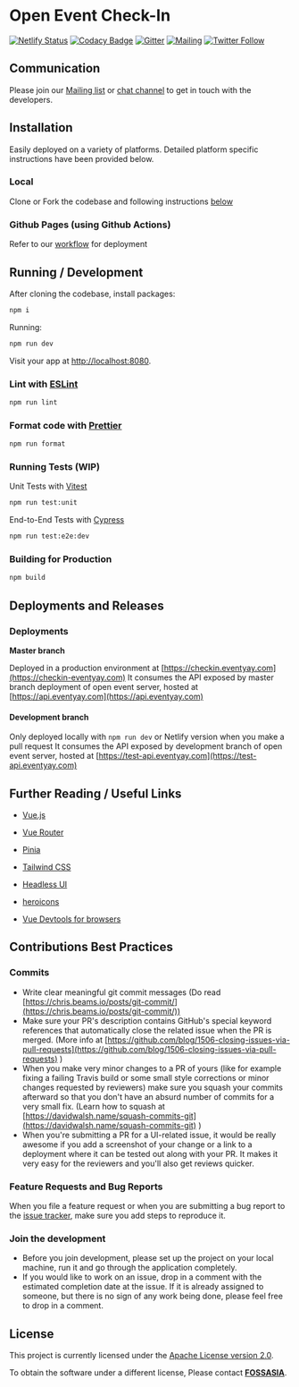 # Open Event Check-In

[![Netlify Status](https://api.netlify.com/api/v1/badges/7456234f-3254-4395-8cd8-67979322e555/deploy-status)](https://app.netlify.com/sites/open-event-checkin/deploys)
[![Codacy Badge](https://app.codacy.com/project/badge/Grade/3583a71b83d94d388e1d8dd087f2b861)](https://app.codacy.com/gh/fossasia/open-event-checkin/dashboard?utm_source=gh&utm_medium=referral&utm_content=&utm_campaign=Badge_grade)
[![Gitter](https://img.shields.io/badge/chat-on%20gitter-ff006f.svg?style=flat-square)](https://gitter.im/fossasia/open-event-frontend)
[![Mailing](https://img.shields.io/badge/Mailing-List-red.svg)](https://groups.google.com/forum/#!forum/open-event)
[![Twitter Follow](https://img.shields.io/twitter/follow/eventyay.svg?style=social&label=Follow&maxAge=2592000?style=flat-square)](https://twitter.com/eventyay)

## Communication

Please join our [Mailing list](https://groups.google.com/forum/#!forum/open-event) or [chat channel](https://gitter.im/fossasia/open-event-frontend) to get in touch with the developers.

## Installation

Easily deployed on a variety of platforms. Detailed platform specific instructions have been provided below.
### Local
Clone or Fork the codebase and following instructions [below](https://github.com/fossasia/open-event-checkin/tree/development/.github/workflows)

### Github Pages (using Github Actions)
Refer to our [workflow](https://github.com/fossasia/open-event-checkin/tree/development/.github/workflows) for deployment

## Running / Development

After cloning the codebase, install packages:
```sh
npm i
```

Running:

```sh
npm run dev
```
Visit your app at [http://localhost:8080](http://localhost:8080).

### Lint with [ESLint](https://eslint.org/)

```sh
npm run lint
```

### Format code with [Prettier](https://prettier.io/)

```sh
npm run format
```

### Running Tests (WIP)

Unit Tests with [Vitest](https://vitest.dev/)
```sh
npm run test:unit
```

End-to-End Tests with [Cypress](https://www.cypress.io/)
```sh
npm run test:e2e:dev
```

### Building for Production

```sh
npm build
```

## Deployments and Releases

### Deployments

**Master branch**

Deployed in a production environment at [https://checkin.eventyay.com](https://checkin-eventyay.com)
It consumes the API exposed by master branch deployment of open event server, hosted at [https://api.eventyay.com](https://api.eventyay.com)

#### Development branch

Only deployed locally with `npm run dev` or Netlify version when you make a pull request
It consumes the API exposed by development branch of open event server, hosted at [https://test-api.eventyay.com](https://test-api.eventyay.com)

## Further Reading / Useful Links

- [Vue.js](https://vuejs.org/)

- [Vue Router](https://router.vuejs.org/)

- [Pinia](https://pinia.vuejs.org/)
  
- [Tailwind CSS](https://tailwindcss.com/)

- [Headless UI](https://headlessui.com/)

- [heroicons](https://heroicons.com/)

- [Vue Devtools for browsers](https://devtools.vuejs.org/guide/installation.html)


## Contributions Best Practices

### Commits

- Write clear meaningful git commit messages (Do read [https://chris.beams.io/posts/git-commit/](https://chris.beams.io/posts/git-commit/))
- Make sure your PR's description contains GitHub's special keyword references that automatically close the related issue when the PR is merged. (More info at [https://github.com/blog/1506-closing-issues-via-pull-requests](https://github.com/blog/1506-closing-issues-via-pull-requests) )
- When you make very minor changes to a PR of yours (like for example fixing a failing Travis build or some small style corrections or minor changes requested by reviewers) make sure you squash your commits afterward so that you don't have an absurd number of commits for a very small fix. (Learn how to squash at [https://davidwalsh.name/squash-commits-git](https://davidwalsh.name/squash-commits-git) )
- When you're submitting a PR for a UI-related issue, it would be really awesome if you add a screenshot of your change or a link to a deployment where it can be tested out along with your PR. It makes it very easy for the reviewers and you'll also get reviews quicker.

### Feature Requests and Bug Reports

When you file a feature request or when you are submitting a bug report to the [issue tracker](https://github.com/fossasia/open-event-checkin/issues), make sure you add steps to reproduce it.

### Join the development

- Before you join development, please set up the project on your local machine, run it and go through the application completely.
- If you would like to work on an issue, drop in a comment with the estimated completion date at the issue. If it is already assigned to someone, but there is no sign of any work being done, please feel free to drop in a comment.

## License

This project is currently licensed under the [Apache License version 2.0](LICENSE).

To obtain the software under a different license, Please contact **[FOSSASIA](https://blog.fossasia.org/contact/)**.
